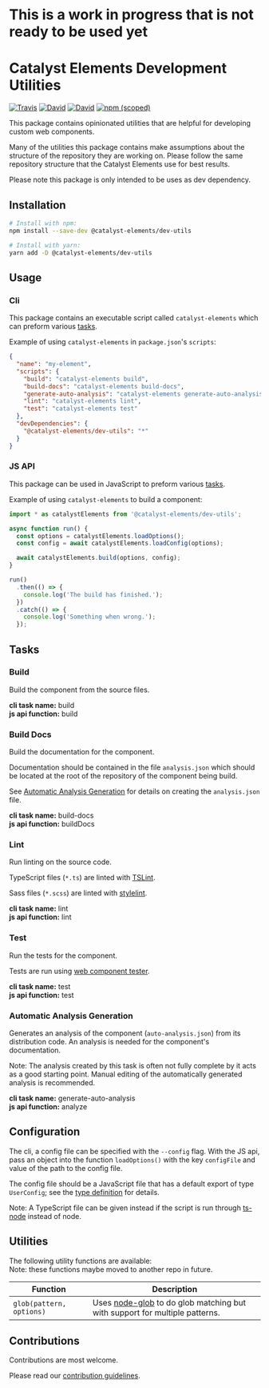 # This is a work in progress that is not ready to be used yet

# Catalyst Elements Development Utilities

[![Travis](https://img.shields.io/travis/catalyst/CatalystElementsDevUtils/master.svg?style=flat-square)](https://travis-ci.org/catalyst/CatalystElementsDevUtils)
[![David](https://img.shields.io/david/catalyst/CatalystElementsDevUtils.svg?style=flat-square)](https://david-dm.org/catalyst/CatalystElementsDevUtils)
[![David](https://img.shields.io/david/dev/catalyst/CatalystElementsDevUtils.svg?style=flat-square)](https://david-dm.org/catalyst/CatalystElementsDevUtils?type=dev)
[![npm (scoped)](https://img.shields.io/npm/v/@catalyst-elements/dev-utils.svg?style=flat-square)](https://www.npmjs.com/package/@catalyst-elements/dev-utils)

This package contains opinionated utilities that are helpful for developing custom web components.

Many of the utilities this package contains make assumptions about the structure of the repository they are working on.
Please follow the same repository structure that the Catalyst Elements use for best results.

Please note this package is only intended to be uses as dev dependency.

## Installation

```sh
# Install with npm:
npm install --save-dev @catalyst-elements/dev-utils

# Install with yarn:
yarn add -D @catalyst-elements/dev-utils
```

## Usage

### Cli

This package contains an executable script called `catalyst-elements` which can preform various [tasks](#tasks).

Example of using `catalyst-elements` in `package.json`'s `scripts`:

```json
{
  "name": "my-element",
  "scripts": {
    "build": "catalyst-elements build",
    "build-docs": "catalyst-elements build-docs",
    "generate-auto-analysis": "catalyst-elements generate-auto-analysis",
    "lint": "catalyst-elements lint",
    "test": "catalyst-elements test"
  },
  "devDependencies": {
    "@catalyst-elements/dev-utils": "*"
  }
}
```

### JS API

This package can be used in JavaScript to preform various [tasks](#tasks).

Example of using `catalyst-elements` to build a component:

```js
import * as catalystElements from '@catalyst-elements/dev-utils';

async function run() {
  const options = catalystElements.loadOptions();
  const config = await catalystElements.loadConfig(options);

  await catalystElements.build(options, config);
}

run()
  .then(() => {
    console.log('The build has finished.');
  })
  .catch(() => {
    console.log('Something when wrong.');
  });
```

## Tasks

### Build

Build the component from the source files.

**cli task name:** build  
**js api function:** build

### Build Docs

Build the documentation for the component.

Documentation should be contained in the file `analysis.json` which should be located at the root of the repository of the component being build.

See [Automatic Analysis Generation](#automatic-analysis-generation) for details on creating the `analysis.json` file.

**cli task name:** build-docs  
**js api function:** buildDocs

### Lint

Run linting on the source code.

TypeScript files (`*.ts`) are linted with [TSLint](https://palantir.github.io/tslint/).

Sass files (`*.scss`) are linted with [stylelint](https://stylelint.io/).

**cli task name:** lint  
**js api function:** lint

### Test

Run the tests for the component.

Tests are run using [web component tester](https://www.npmjs.com/package/web-component-tester).

**cli task name:** test  
**js api function:** test

### Automatic Analysis Generation

Generates an analysis of the component (`auto-analysis.json`) from its distribution code. An analysis is needed for the component's documentation.

Note: The analysis created by this task is often not fully complete by it acts as a good starting point. Manual editing of the automatically generated analysis is recommended.

**cli task name:** generate-auto-analysis  
**js api function:** analyze

## Configuration

The cli, a config file can be specified with the `--config` flag.
With the JS api, pass an object into the function `loadOptions()` with the key `configFile` and value of the path to the config file.

The config file should be a JavaScript file that has a default export of type `UserConfig`; see the [type definition](src/lib/config/userConfig.ts) for details.

Note: A TypeScript file can be given instead if the script is run through [ts-node](https://github.com/TypeStrong/ts-node) instead of node.

## Utilities

The following utility functions are available:  
Note: these functions maybe moved to another repo in future.

| Function                 | Description                                                                                                       |
| ------------------------ | ----------------------------------------------------------------------------------------------------------------- |
| `glob(pattern, options)` | Uses [node-glob](https://github.com/isaacs/node-glob) to do glob matching but with support for multiple patterns. |

## Contributions

Contributions are most welcome.

Please read our [contribution guidelines](./CONTRIBUTING.md).
